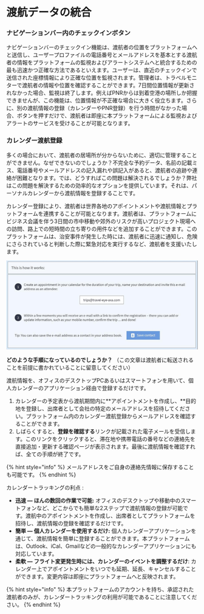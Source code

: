# 渡航データの統合

### ナビゲーションバー内のチェックインボタン

ナビゲーションバーのチェックイン機能は、渡航者の位置をプラットフォームへと送信し、ユーザープロファイルの電話番号とメールアドレスを基本とする渡航者の情報をプラットフォームの監視およびアラートシステムへと統合するための最も迅速かつ正確な方法であるといえます。ユーザーは、直近のチェックインで送信された座標情報により正確な位置を監視されます。管理者は、トラベルモニターで渡航者の情報や位置を確認することができます。7日間位置情報が更新されなかった場合、監視は終了します。例えばPNRからは到着空港の場所しか把握できませんが、この機能は、位置情報が不正確な場合に大きく役立ちます。さらに、別の渡航情報の登録（カレンダーやPNR登録）を行う時間がなかった場合、ボタンを押すだけで、渡航者は即座に本プラットフォームによる監視およびアラートのサービスを受けることが可能となります。 

### カレンダー渡航登録

多くの場合において、渡航者の居場所が分からないために、適切に管理することができません。なぜできないのでしょうか？不完全な予約データ、名前の記載ミス、電話番号やメールアドレスの記入漏れや誤記入があると、渡航者の追跡や連絡が困難となります。では、どうすればこの問題は解決されるでしょうか？弊社はこの問題を解決するための効率的なオプションを提供しています。それは、パーソナルカレンダーから渡航情報を登録することです。

カレンダー登録により、渡航者は世界各地のアポイントメントや渡航情報とプラットフォームを連携することが可能となります。渡航者は、プラットフォームにビジネス会議を伴う3日間の市中移動や郊外のリスクが高いプロジェクト現場への訪問、路上での短時間の立ち寄りの用件などを追加することができます。このプラットフォームは、治安事件が発生した時には、渡航者に迅速に通知し、危険にさらされていると判断した際に緊急対応を実行するなど、渡航者を支援いたします。

![](../.gitbook/assets/calendar-trip-registration%20%281%29.jpg)

**どのような手順になっているのでしょうか？** （この文章は渡航者に転送されることを前提に書かれていることに留意してください）

渡航情報を、オフィスのデスクトップPCあるいはスマートフォンを用いて、個人カレンダーのアプリケーション経由で登録するだけです。

1. カレンダーの予定表から渡航期間内に**アポイントメントを作成し、**目的地を登録し、出席者として会社の特定のメールアドレスを招待してください。プラットフォーム内のカレンダー渡航登録からメールアドレスを確認することができます。
2. しばらくすると、**登録を確認する**リンクが記載された電子メールを受信します。このリンクをクリックすると、滞在地や携帯電話の番号などの連絡先を直接追加・更新する確認ページが表示されます。最後に渡航情報を確認すれば、全ての手順が終了です。

{% hint style="info" %}
メールアドレスをご自身の連絡先情報に保存することも可能です。
{% endhint %}

カレンダートラッキングの利点 :

* **迅速 — ほんの数回の作業で可能:** オフィスのデスクトップや移動中のスマートフォンなど、どこからでも簡単な2ステップで渡航情報の登録が可能です。渡航中のアポイントメントを作成し、出席者としてプラットフォームを招待し、渡航情報の登録を確認するだけです。
* **簡単 — 個人カレンダーを使用するだけ:** 個人カレンダーアプリケーションを通じて、渡航情報を簡単に登録することができます。本プラットフォームは、Outlook、iCal、Gmailなどの一般的なカレンダーアプリケーションにも対応しています。
* **柔軟 — フライト変更発生時には、カレンダーのイベントを調整するだけ**: カレンダー上でアポイントメントをいつでも延期、延長、キャンセルすることができます。変更内容は即座にプラットフォームへと反映されます。

{% hint style="info" %}
本プラットフォームのアカウントを持ち、承認された渡航者のみが、カレンダートラッキングの利用が可能であることに注意してください。
{% endhint %}

